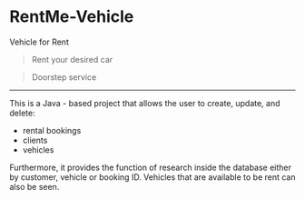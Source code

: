 # RentMe-Vehicle

Vehicle for Rent
> Rent your desired car

> Doorstep service

----------------------------------------------

This is a Java - based project that allows the user to create, update, and delete:
- rental bookings
- clients
- vehicles

Furthermore, it provides the function of research inside the database either by customer, vehicle or booking ID. Vehicles that are available to be rent
can also be seen.
